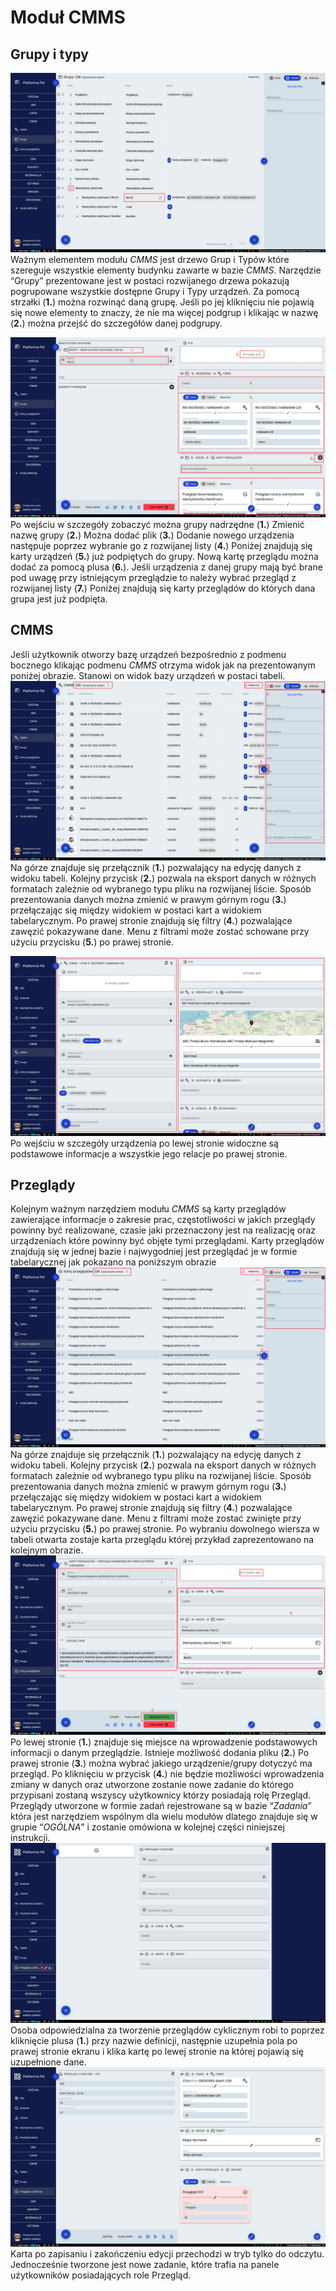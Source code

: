 # Moduł CMMS

## Grupy i typy
![Widok na grupy](../images/grupy.png)
Ważnym elementem modułu *CMMS* jest drzewo Grup i Typów które szereguje wszystkie elementy budynku zawarte w bazie
*CMMS*. Narzędzie “Grupy” prezentowane jest w postaci rozwijanego drzewa pokazują pogrupowane wszystkie dostępne Grupy i
Typy urządzeń. Za pomocą strzałki (**1.**) można rozwinąć daną grupę. Jeśli po jej kliknięciu nie pojawią się nowe
elementy to znaczy, że nie ma więcej podgrup i klikając w nazwę (**2.**) można przejść do szczegółów danej podgrupy.

![Widok na szczegóły grupy](../images/grupy-szczeg.png)
Po wejściu w szczegóły zobaczyć można grupy nadrzędne (**1.**) Zmienić nazwę grupy (**2.**) Można dodać plik (**3.**)
Dodanie nowego urządzenia następuje poprzez wybranie go z rozwijanej listy (**4.**) Poniżej znajdują się karty urządzeń
(**5.**) już podpiętych do grupy. Nową kartę przeglądu można dodać za pomocą plusa (**6.**). Jeśli urządzenia z danej
grupy mają być brane pod uwagę przy istniejącym przeglądzie to należy wybrać przegląd z rozwijanej listy (**7.**) Poniżej
znajdują się karty przeglądów do których dana grupa jest już podpięta.

## CMMS
Jeśli użytkownik otworzy bazę urządzeń bezpośrednio z podmenu bocznego klikając podmenu *CMMS* otrzyma widok jak na
prezentowanym poniżej obrazie. Stanowi on widok bazy urządzeń w postaci tabeli.
![Widok tabeli CMMS](../images/cmms-tab.png)
Na górze znajduje się przełącznik (**1.**) pozwalający na edycję danych z widoku tabeli. Kolejny przycisk (**2.**)
pozwala na eksport danych w różnych formatach zależnie od wybranego typu pliku na rozwijanej liście. Sposób prezentowania
danych można zmienić w prawym górnym rogu (**3.**) przełączając się między widokiem w postaci kart a widokiem
tabelarycznym. Po prawej stronie znajdują się filtry (**4.**) pozwalające zawęzić pokazywane dane. Menu z filtrami może
zostać schowane przy użyciu przycisku (**5.**) po prawej stronie. 

![Widok szczegółów CMMS](../images/cmms-szczeg.png)
Po wejściu w szczegóły urządzenia po lewej stronie widoczne są podstawowe informacje a wszystkie jego relacje po prawej 
stronie.

## Przeglądy
Kolejnym ważnym narzędziem modułu *CMMS* są karty przeglądów zawierające informacje o zakresie prac, częstotliwości w
jakich przeglądy powinny być realizowane, czasie jaki przeznaczony jest na realizację oraz urządzeniach które powinny być
objęte tymi przeglądami. Karty przeglądów znajdują się w jednej bazie i najwygodniej jest przeglądać je w formie
tabelarycznej jak pokazano na poniższym obrazie
![Widok na tabele przeglądów](../images/przeglady-tab.png)
Na górze znajduje się przełącznik (**1.**) pozwalający na edycję danych z widoku tabeli. Kolejny przycisk (**2.**)
pozwala na eksport danych w różnych formatach zależnie od wybranego typu pliku na rozwijanej liście. Sposób prezentowania
danych można zmienić w prawym górnym rogu (**3.**) przełączając się między widokiem w postaci kart a widokiem
tabelarycznym. Po prawej stronie znajdują się filtry (**4.**) pozwalające zawęzić pokazywane dane. Menu z filtrami może
zostać zwinięte przy użyciu przycisku (**5.**) po prawej stronie. 
Po wybraniu dowolnego wiersza w tabeli otwarta zostaje karta przeglądu której przykład zaprezentowano na kolejnym obrazie.
![Widok na szczegóły przeglądu](../images/przeglady-szczeg.png)
Po lewej stronie (**1.**) znajduje się miejsce na wprowadzenie podstawowych informacji o danym przeglądzie. Istnieje
możliwość dodania pliku (**2.**) Po prawej stronie (**3.**) można wybrać jakiego urządzenie/grupy dotyczyć ma przegląd.
Po kliknięciu w przycisk (**4.**) nie będzie możliwości wprowadzenia zmiany w danych oraz utworzone zostanie nowe zadanie
do którego przypisani zostaną wszyscy użytkownicy którzy posiadają rolę Przegląd.
Przeglądy utworzone w formie zadań rejestrowane są w bazie “*Zadania*” która jest narzędziem wspólnym dla wielu modułów
dlatego znajduje się w grupie “*OGÓLNA*” i zostanie omówiona w kolejnej części niniejszej instrukcji.
![Widok na tworzenie przeglądu](../images/przeglady-nowy.png)
Osoba odpowiedzialna za tworzenie przeglądów cyklicznym robi to poprzez kliknięcie plusa (**1.**) przy nazwie definicji,
następnie uzupełnia pola po prawej stronie ekranu i klika kartę po lewej stronie na której pojawią się uzupełnione dane. 
![Widok na utworzony przegląd](../images/przeglady-nowy-zapisany.png)
Karta po zapisaniu i zakończeniu edycji przechodzi w tryb tylko do odczytu. Jednocześnie tworzone jest nowe zadanie,
które trafia na panele użytkowników posiadających role Przegląd. 